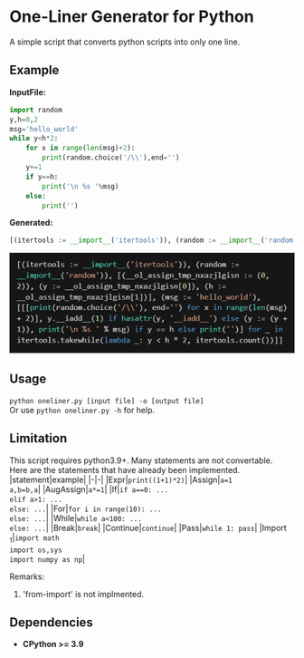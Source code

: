 # One-Liner Generator for Python

A simple script that converts python scripts into only one line. 

## Example
**InputFile:**
```python
import random
y,h=0,2
msg='hello_world'
while y<h*2:
    for x in range(len(msg)+2):
        print(random.choice('/\\'),end='')
    y+=1
    if y==h:
        print('\n %s '%msg)
    else:
        print('')
```
**Generated:**
```python
[(itertools := __import__('itertools')), (random := __import__('random')), [(__ol_assign_tmp_nxazjlgisn := (0, 2)), (y := __ol_assign_tmp_nxazjlgisn[0]), (h := __ol_assign_tmp_nxazjlgisn[1])], (msg := 'hello_world'), [[[print(random.choice('/\\'), end='') for x in range(len(msg) + 2)], y.__iadd__(1) if hasattr(y, '__iadd__') else (y := (y + 1)), print('\n %s ' % msg) if y == h else print('')] for _ in itertools.takewhile(lambda _: y < h * 2, itertools.count())]]
```
![](img/2023-03-12-15-50-25.png)

## Usage
`python oneliner.py [input file] -o [output file]`  
Or use `python oneliner.py -h` for help.

## Limitation
This script requires python3.9+. Many statements are not convertable.  
Here are the statements that have already been implemented.
|statement|example|
|-|-|
|Expr|`print((1+1)*2)`|
|Assign|`a=1`<br>`a,b=b,a`|
|AugAssign|`a*=1`|
|If|`if a==0: ...`<br>`elif a>1: ...`<br>`else: ...`|
|For|`for i in range(10): ...`<br>`else: ...`|
|While|`while a<100: ...`<br>`else: ...`|
|Break|`break`|
|Continue|`continue`|
|Pass|`while 1: pass`|
|Import<sub> 1</sub>|`import math`<br> `import os,sys`<br>`import numpy as np`|

Remarks:
1. 'from-import' is not implmented.

## Dependencies
- **CPython >= 3.9**